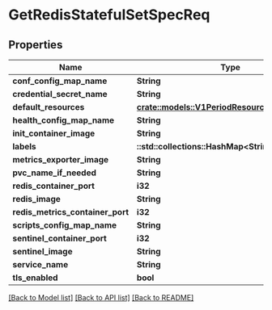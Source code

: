 # GetRedisStatefulSetSpecReq

## Properties

Name | Type | Description | Notes
------------ | ------------- | ------------- | -------------
**conf_config_map_name** | **String** |  | 
**credential_secret_name** | **String** |  | 
**default_resources** | [**crate::models::V1PeriodResourceRequirements**](v1.ResourceRequirements.md) |  | 
**health_config_map_name** | **String** |  | 
**init_container_image** | **String** |  | 
**labels** | **::std::collections::HashMap<String, String>** |  | 
**metrics_exporter_image** | **String** |  | 
**pvc_name_if_needed** | **String** |  | 
**redis_container_port** | **i32** |  | 
**redis_image** | **String** |  | 
**redis_metrics_container_port** | **i32** |  | 
**scripts_config_map_name** | **String** |  | 
**sentinel_container_port** | **i32** |  | 
**sentinel_image** | **String** |  | 
**service_name** | **String** |  | 
**tls_enabled** | **bool** |  | 

[[Back to Model list]](../README.md#documentation-for-models) [[Back to API list]](../README.md#documentation-for-api-endpoints) [[Back to README]](../README.md)


